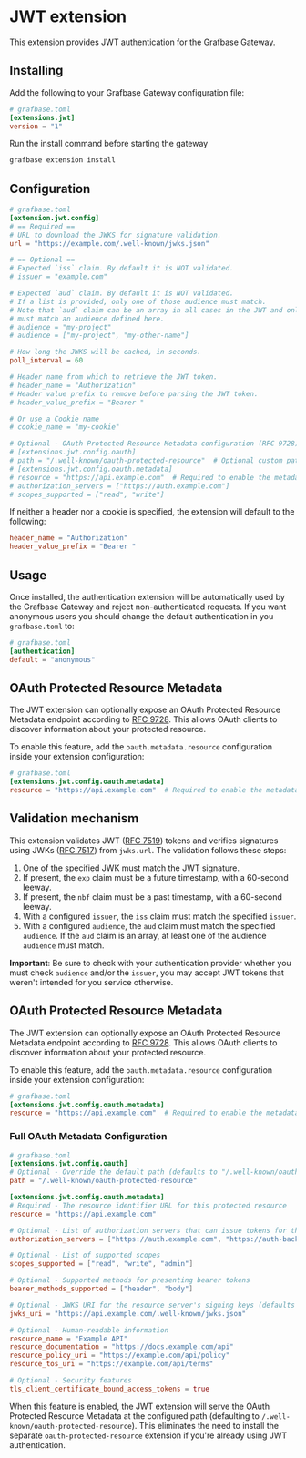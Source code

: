 # JWT extension

This extension provides JWT authentication for the Grafbase Gateway.

## Installing

Add the following to your Grafbase Gateway configuration file:

```toml
# grafbase.toml
[extensions.jwt]
version = "1"
```

Run the install command before starting the gateway

```bash
grafbase extension install
```

## Configuration

```toml
# grafbase.toml
[extension.jwt.config]
# == Required ==
# URL to download the JWKS for signature validation.
url = "https://example.com/.well-known/jwks.json"

# == Optional ==
# Expected `iss` claim. By default it is NOT validated.
# issuer = "example.com"

# Expected `aud` claim. By default it is NOT validated.
# If a list is provided, only one of those audience must match.
# Note that `aud` claim can be an array in all cases in the JWT and only one of the `aud` claims
# must match an audience defined here.
# audience = "my-project"
# audience = ["my-project", "my-other-name"]

# How long the JWKS will be cached, in seconds.
poll_interval = 60

# Header name from which to retrieve the JWT token.
# header_name = "Authorization"
# Header value prefix to remove before parsing the JWT token.
# header_value_prefix = "Bearer "

# Or use a Cookie name
# cookie_name = "my-cookie"

# Optional - OAuth Protected Resource Metadata configuration (RFC 9728)
# [extensions.jwt.config.oauth]
# path = "/.well-known/oauth-protected-resource"  # Optional custom path
# [extensions.jwt.config.oauth.metadata]
# resource = "https://api.example.com"  # Required to enable the metadata endpoint
# authorization_servers = ["https://auth.example.com"]
# scopes_supported = ["read", "write"]
```

If neither a header nor a cookie is specified, the extension will default to the following:

```toml
header_name = "Authorization"
header_value_prefix = "Bearer "
```

## Usage

Once installed, the authentication extension will be automatically used by the Grafbase Gateway and reject non-authenticated requests.
If you want anonymous users you should change the default authentication in you `grafbase.toml` to:

```toml
# grafbase.toml
[authentication]
default = "anonymous"
```

## OAuth Protected Resource Metadata

The JWT extension can optionally expose an OAuth Protected Resource Metadata endpoint according to [RFC 9728](https://datatracker.ietf.org/doc/html/rfc9728). This allows OAuth clients to discover information about your protected resource.

To enable this feature, add the `oauth.metadata.resource` configuration inside your extension configuration:

```toml
# grafbase.toml
[extensions.jwt.config.oauth.metadata]
resource = "https://api.example.com"  # Required to enable the metadata endpoint
```

## Validation mechanism

This extension validates JWT ([RFC 7519](https://datatracker.ietf.org/doc/html/rfc7519)) tokens and verifies signatures using JWKs ([RFC 7517](https://datatracker.ietf.org/doc/html/rfc7517)) from `jwks.url`. The validation follows these steps:

1. One of the specified JWK must match the JWT signature.
2. If present, the `exp` claim must be a future timestamp, with a 60-second leeway.
3. If present, the `nbf` claim must be a past timestamp, with a 60-second leeway.
4. With a configured `issuer`, the `iss` claim must match the specified `issuer`.
5. With a configured `audience`, the `aud` claim must match the specified `audience`. If the `aud` claim is an array, at least one of the audience `audience` must match.

**Important**: Be sure to check with your authentication provider whether you must check `audience` and/or the `issuer`, you may accept JWT tokens that weren't intended for you service otherwise.

## OAuth Protected Resource Metadata

The JWT extension can optionally expose an OAuth Protected Resource Metadata endpoint according to [RFC 9728](https://datatracker.ietf.org/doc/html/rfc9728). This allows OAuth clients to discover information about your protected resource.

To enable this feature, add the `oauth.metadata.resource` configuration inside your extension configuration:

```toml
# grafbase.toml
[extensions.jwt.config.oauth.metadata]
resource = "https://api.example.com"  # Required to enable the metadata endpoint
```

### Full OAuth Metadata Configuration

```toml
# grafbase.toml
[extensions.jwt.config.oauth]
# Optional - Override the default path (defaults to "/.well-known/oauth-protected-resource")
path = "/.well-known/oauth-protected-resource"

[extensions.jwt.config.oauth.metadata]
# Required - The resource identifier URL for this protected resource
resource = "https://api.example.com"

# Optional - List of authorization servers that can issue tokens for this resource
authorization_servers = ["https://auth.example.com", "https://auth-backup.example.com"]

# Optional - List of supported scopes
scopes_supported = ["read", "write", "admin"]

# Optional - Supported methods for presenting bearer tokens
bearer_methods_supported = ["header", "body"]

# Optional - JWKS URI for the resource server's signing keys (defaults to jwt.config.url)
jwks_uri = "https://api.example.com/.well-known/jwks.json"

# Optional - Human-readable information
resource_name = "Example API"
resource_documentation = "https://docs.example.com/api"
resource_policy_uri = "https://example.com/api/policy"
resource_tos_uri = "https://example.com/api/terms"

# Optional - Security features
tls_client_certificate_bound_access_tokens = true
```

When this feature is enabled, the JWT extension will serve the OAuth Protected Resource Metadata at the configured path (defaulting to `/.well-known/oauth-protected-resource`). This eliminates the need to install the separate `oauth-protected-resource` extension if you're already using JWT authentication.
